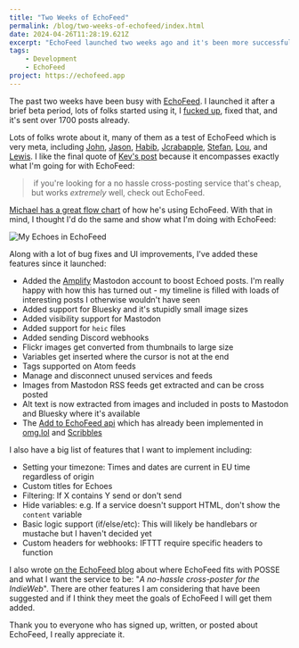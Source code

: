 ```yaml
---
title: "Two Weeks of EchoFeed"
permalink: /blog/two-weeks-of-echofeed/index.html
date: 2024-04-26T11:28:19.621Z
excerpt: "EchoFeed launched two weeks ago and it's been more successful than I could have hoped."
tags:
    - Development
    - EchoFeed
project: https://echofeed.app
---
```


The past two weeks have been busy with [EchoFeed](https://echofeed.app). I launched it after a brief beta period, lots of folks started using it, I [fucked up](https://news.echofeed.app/echofeed-is-back-2024-04-20/), fixed that, and it's sent over 1700 posts already.

Lots of folks wrote about it, many of them as a test of EchoFeed which is very meta, including [John](https://scribbles.jbowdre.lol/post/from-scribbles-to-gemini-with-echofeed), [Jason](https://stuffandthings.lol/blog/echomg/), [Habib](https://www.chamline.net/echofeed-send-your-posts-all-over-the-web/), [Jcrabapple](https://cool-as-heck.blog/post/echofeed-is-here), [Stefan](https://eay.cc/2024/echofeed-send-your-posts-all-over-the-web/#footnote_0_39608), [Lou](https://louplummer.lol/post/supporting-something-new), and [Lewis](https://lewisdale.dev/post/new-bike-s-day/). I like the final quote of [Kev's post](https://kevquirk.com/cross-posting-with-echofeed) because it encompasses exactly what I'm going for with EchoFeed:

>  if you're looking for a no hassle cross-posting service that's cheap, but works _extremely_ well, check out EchoFeed.

[Michael has a great flow chart](https://mihobu.lol/2024/04/automatic-archival-using-echofeed) of how he's using EchoFeed. With that in mind, I thought I'd do the same and show what I'm doing with EchoFeed:

![My Echoes in EchoFeed](http://cdn.rknight.me/site/the-echofeed-flow.jpg)


Along with a lot of bug fixes and UI improvements, I've added these features since it launched:

- Added the [Amplify](https://beep.town/@echofeedamplify) Mastodon account to boost Echoed posts. I'm really happy with how this has turned out - my timeline is filled with loads of interesting posts I otherwise wouldn't have seen
- Added support for Bluesky and it's stupidly small image sizes
- Added visibility support for Mastodon
- Added support for `heic` files
- Added sending Discord webhooks
- Flickr images get converted from thumbnails to large size
- Variables get inserted where the cursor is not at the end
- Tags supported on Atom feeds
- Manage and disconnect unused services and feeds
- Images from Mastodon RSS feeds get extracted and can be cross posted
- Alt text is now extracted from images and included in posts to Mastodon and Bluesky where it's available 
- The [Add to EchoFeed api](https://help.echofeed.app/add-to-echofeed/) which has already been implemented in [omg.lol](https://home.omg.lol/referred-by/robb) and [Scribbles](https://scribbles.page)

I also have a big list of features that I want to implement including:

- Setting your timezone: Times and dates are current in EU time regardless of origin
- Custom titles for Echoes
- Filtering: If X contains Y send or don't send
- Hide variables: e.g. If a service doesn't support HTML, don't show the `content` variable
- Basic logic support (if/else/etc): This will likely be handlebars or mustache but I haven't decided yet
- Custom headers for webhooks: IFTTT require specific headers to function

I also wrote [on the EchoFeed blog](https://news.echofeed.app/echofeed-and-posse/) about where EchoFeed fits with POSSE and what I want the service to be: "_A no-hassle cross-poster for the IndieWeb_". There are other features I am considering that have been suggested and if I think they meet the goals of EchoFeed I will get them added.

Thank you to everyone who has signed up, written, or posted about EchoFeed, I really appreciate it.
